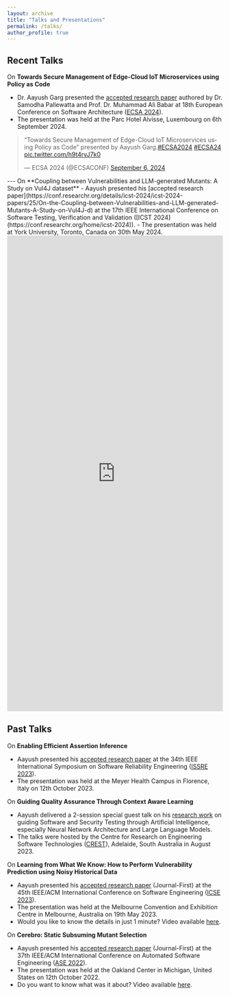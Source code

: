 ```yaml
---
layout: archive
title: "Talks and Presentations"
permalink: /talks/
author_profile: true
---
```


Recent Talks
-

On **Towards Secure Management of Edge-Cloud IoT Microservices using Policy as Code**
- Dr. Aayush Garg presented the [accepted research paper](https://conf.researchr.org/details/ecsa-2024/ecsa-2024-research-papers/4/Towards-Secure-Management-of-Edge-Cloud-IoT-Microservices-using-Policy-as-Code) authored by Dr. Samodha Pallewatta and Prof. Dr. Muhammad Ali Babar at 18th European Conference on Software Architecture ([ECSA 2024](https://conf.researchr.org/home/ecsa-2024)).
- The presentation was held at the Parc Hotel Alvisse, Luxembourg on 6th September 2024.
<blockquote class="twitter-tweet"><p lang="en" dir="ltr">“Towards Secure Management of Edge-Cloud IoT Microservices using Policy as Code” presented by Aayush Garg.<a href="https://twitter.com/hashtag/ECSA2024?src=hash&amp;ref_src=twsrc%5Etfw">#ECSA2024</a> <a href="https://twitter.com/hashtag/ECSA24?src=hash&amp;ref_src=twsrc%5Etfw">#ECSA24</a> <a href="https://t.co/h9t4ryJ7k0">pic.twitter.com/h9t4ryJ7k0</a></p>&mdash; ECSA 2024 (@ECSACONF) <a href="https://twitter.com/ECSACONF/status/1832043756410843345?ref_src=twsrc%5Etfw">September 6, 2024</a></blockquote> <script async src="https://platform.twitter.com/widgets.js" charset="utf-8"></script>
---
On **Coupling between Vulnerabilities and LLM-generated Mutants: A Study on Vul4J dataset**
- Aayush presented his [accepted research paper](https://conf.researchr.org/details/icst-2024/icst-2024-papers/25/On-the-Coupling-between-Vulnerabilities-and-LLM-generated-Mutants-A-Study-on-Vul4J-d) at the 17th IEEE International Conference on Software Testing, Verification and Validation ([ICST 2024](https://conf.researchr.org/home/icst-2024)).
- The presentation was held at York University, Toronto, Canada on 30th May 2024.
<iframe src="https://www.linkedin.com/embed/feed/update/urn:li:share:7143226249639837696" height="1110" width="504" frameborder="0" allowfullscreen="" title="Embedded post"></iframe>


Past Talks
-

On **Enabling Efficient Assertion Inference**
- Aayush presented his [accepted research paper](https://www.computer.org/csdl/proceedings-article/issre/2023/159400a623/1RKjpdIxhkc) at the 34th IEEE International Symposium on Software Reliability Engineering ([ISSRE 2023](https://issre.github.io/2023)).
- The presentation was held at the Meyer Health Campus in Florence, Italy on 12th October 2023.


On **Guiding Quality Assurance Through Context Aware Learning**
- Aayush delivered a 2-session special guest talk on his [research work](https://www.linkedin.com/posts/crest-centre_crest-guesttalk-ai-activity-7090202074843381761-HGGs) on guiding Software and Security Testing through Artificial Intelligence, especially Neural Network Architecture and Large Language Models.
- The talks were hosted by the Centre for Research on Engineering Software Technologies ([CREST](https://crest-centre.net)), Adelaide, South Australia in August 2023.


On **Learning from What We Know: How to Perform Vulnerability Prediction using Noisy Historical Data**
- Aayush presented his [accepted research paper](https://conf.researchr.org/details/icse-2023/icse-2023-journal-first-papers/16/Learning-from-What-We-Know-How-to-Perform-Vulnerability-Prediction-using-Noisy-Histo) (Journal-First) at the 45th IEEE/ACM International Conference on Software Engineering ([ICSE 2023](https://conf.researchr.org/home/icse-2023)).
- The presentation was held at the Melbourne Convention and Exhibition Centre in Melbourne, Australia on 19th May 2023.
- Would you like to know the details in just 1 minute? Video available [here](https://youtu.be/3yh1NSksM4o).


On **Cerebro: Static Subsuming Mutant Selection**
- Aayush presented his [accepted research paper](https://conf.researchr.org/details/ase-2022/ase-2022-journal-first-papers/6/Cerebro-Static-Subsuming-Mutant-Selection) (Journal-First) at the 37th IEEE/ACM International Conference on Automated Software Engineering ([ASE 2022](https://conf.researchr.org/home/ase-2022)).
- The presentation was held at the Oakland Center in Michigan, United States on 12th October 2022.
- Do you want to know what was it about? Video available [here](https://youtu.be/sru1HHjztRA).





